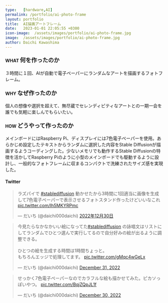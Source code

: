 ```yaml
---
type:   [hardware,AI]
permalink: /portfolio/ai-photo-frame
layout: portfolio
title:  AI描画アートフレーム
date:   2023-01-01 22:05:55 +0300
icon-image:  /assets/images/portfolio/ai-photo-frame.jpg
image:  /assets/images/portfolio/ai-photo-frame.jpg
author: Daichi Kawashima
---
```


#### WHAT <span style="font-size:18px;">何を作ったのか</span>
３時間に１回、AIが自動で電子ペーパーにランダムなアートを描画するフォトフレーム。

#### WHY <span style="font-size:18px;">なぜ作ったのか</span>
個人の想像や選択を超えて、無尽蔵でセレンディピティなアートとの一期一会を誰でも気軽に楽しんでもらいたい。

#### HOW <span style="font-size:18px;">どうやって作ったのか</span>
メインボードにはRaspberry Pi、ディスプレイには7色電子ペーパーを使用。あらかじめ設定したテキストからランダムに選択した内容をStable Diffusionが描画するようコーディングした。少ないメモリでも動作するStable Diffusionの特徴を活かしてRaspberry Piのように小型のメインボードでも駆動するように設計し、一般的なフォトフレームに収まるコンパクトで洗練されたサイズ感を実現した。

#### Twitter
<div class="row">
	<div class="col-lg-4">
		<blockquote class="twitter-tweet" data-lang="ja"><p lang="ja" dir="ltr">ラズパイで <a href="https://twitter.com/hashtag/stablediffusion?src=hash&amp;ref_src=twsrc%5Etfw">#stablediffusion</a> 動かせたから3時間に1回適当に画像を生成して7色電子ペーパーで表示させるフォトスタンド作ったけどいいなこれ <a href="https://t.co/Ih5MKYRPmc">pic.twitter.com/Ih5MKYRPmc</a></p>&mdash; だいち (@daichi000daichi) <a href="https://twitter.com/daichi000daichi/status/1608786740759912450?ref_src=twsrc%5Etfw">2022年12月30日</a></blockquote> <script async src="https://platform.twitter.com/widgets.js" charset="utf-8"></script>
	</div>
	<div class="col-lg-4">
		<blockquote class="twitter-tweet"><p lang="ja" dir="ltr">今見たらなかなかいい絵になってた<a href="https://twitter.com/hashtag/stablediffusion?src=hash&amp;ref_src=twsrc%5Etfw">#stablediffusion</a> の詠唱文はリストにしてランダムでひとつ選んで実行してるので自分好みの絵が出るように調整できる。<br><br>ひとつの絵を生成する時間は1時間ちょっと。<br>もちろんエッジで処理してます。 <a href="https://t.co/gMqc4wGeLx">pic.twitter.com/gMqc4wGeLx</a></p>&mdash; だいち (@daichi000daichi) <a href="https://twitter.com/daichi000daichi/status/1609043334399688705?ref_src=twsrc%5Etfw">December 31, 2022</a></blockquote> <script async src="https://platform.twitter.com/widgets.js" charset="utf-8"></script>
	</div>
	<div class="col-lg-4">
		<blockquote class="twitter-tweet" data-conversation="none"><p lang="ja" dir="ltr">せっかく7色電子ペーパーなのでカラフルな絵も描かせてみた。ピカソっぽいやつ。 <a href="https://t.co/BqjZQpJL1f">pic.twitter.com/BqjZQpJL1f</a></p>&mdash; だいち (@daichi000daichi) <a href="https://twitter.com/daichi000daichi/status/1608819771428200449?ref_src=twsrc%5Etfw">December 30, 2022</a></blockquote> <script async src="https://platform.twitter.com/widgets.js" charset="utf-8"></script>
	</div>